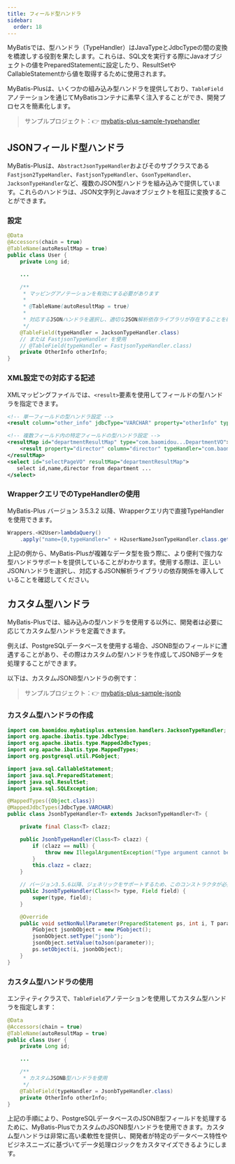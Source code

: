 ```yaml
---
title: フィールド型ハンドラ
sidebar:
  order: 18
---
```


MyBatisでは、型ハンドラ（TypeHandler）はJavaTypeとJdbcTypeの間の変換を橋渡しする役割を果たします。これらは、SQL文を実行する際にJavaオブジェクトの値をPreparedStatementに設定したり、ResultSetやCallableStatementから値を取得するために使用されます。

MyBatis-Plusは、いくつかの組み込み型ハンドラを提供しており、`TableField`アノテーションを通じてMyBatisコンテナに素早く注入することができ、開発プロセスを簡素化します。

> サンプルプロジェクト：👉 [mybatis-plus-sample-typehandler](https://github.com/baomidou/mybatis-plus-samples/tree/master/mybatis-plus-sample-typehandler)

## JSONフィールド型ハンドラ

MyBatis-Plusは、`AbstractJsonTypeHandler`およびそのサブクラスである`Fastjson2TypeHandler`、`FastjsonTypeHandler`、`GsonTypeHandler`、`JacksonTypeHandler`など、複数のJSON型ハンドラを組み込みで提供しています。これらのハンドラは、JSON文字列とJavaオブジェクトを相互に変換することができます。

### 設定

```java
@Data
@Accessors(chain = true)
@TableName(autoResultMap = true)
public class User {
    private Long id;

    ...

    /**
     * マッピングアノテーションを有効にする必要があります
     *
     * @TableName(autoResultMap = true)
     *
     * 対応するJSONハンドラを選択し、適切なJSON解析依存ライブラリが存在することを確認してください
     */
    @TableField(typeHandler = JacksonTypeHandler.class)
    // または FastjsonTypeHandler を使用
    // @TableField(typeHandler = FastjsonTypeHandler.class)
    private OtherInfo otherInfo;
}
```

### XML設定での対応する記述

XMLマッピングファイルでは、`<result>`要素を使用してフィールドの型ハンドラを指定できます。

```xml
<!-- 単一フィールドの型ハンドラ設定 -->
<result column="other_info" jdbcType="VARCHAR" property="otherInfo" typeHandler="com.baomidou.mybatisplus.extension.handlers.JacksonTypeHandler" />

<!-- 複数フィールド内の特定フィールドの型ハンドラ設定 -->
<resultMap id="departmentResultMap" type="com.baomidou...DepartmentVO">
    <result property="director" column="director" typeHandler="com.baomidou.mybatisplus.extension.handlers.JacksonTypeHandler" />
</resultMap>
<select id="selectPageVO" resultMap="departmentResultMap">
   select id,name,director from department ...
</select>
```

### WrapperクエリでのTypeHandlerの使用

MyBatis-Plus バージョン 3.5.3.2 以降、Wrapperクエリ内で直接TypeHandlerを使用できます。

```java
Wrappers.<H2User>lambdaQuery()
    .apply("name={0,typeHandler=" + H2userNameJsonTypeHandler.class.getCanonicalName() + "}", "{\"id\":101,\"name\":\"Tomcat\"}"))
```

上記の例から、MyBatis-Plusが複雑なデータ型を扱う際に、より便利で強力な型ハンドラサポートを提供していることがわかります。使用する際は、正しいJSONハンドラを選択し、対応するJSON解析ライブラリの依存関係を導入していることを確認してください。

## カスタム型ハンドラ

MyBatis-Plusでは、組み込みの型ハンドラを使用する以外に、開発者は必要に応じてカスタム型ハンドラを定義できます。

例えば、PostgreSQLデータベースを使用する場合、JSONB型のフィールドに遭遇することがあり、その際はカスタムの型ハンドラを作成してJSONBデータを処理することができます。

以下は、カスタムJSONB型ハンドラの例です：

> サンプルプロジェクト：👉 [mybatis-plus-sample-jsonb](https://github.com/baomidou/mybatis-plus-samples/tree/master/mybatis-plus-sample-jsonb)

### カスタム型ハンドラの作成

```java
import com.baomidou.mybatisplus.extension.handlers.JacksonTypeHandler;
import org.apache.ibatis.type.JdbcType;
import org.apache.ibatis.type.MappedJdbcTypes;
import org.apache.ibatis.type.MappedTypes;
import org.postgresql.util.PGobject;

import java.sql.CallableStatement;
import java.sql.PreparedStatement;
import java.sql.ResultSet;
import java.sql.SQLException;

@MappedTypes({Object.class})
@MappedJdbcTypes(JdbcType.VARCHAR)
public class JsonbTypeHandler<T> extends JacksonTypeHandler<T> {

    private final Class<T> clazz;

    public JsonbTypeHandler(Class<T> clazz) {
        if (clazz == null) {
            throw new IllegalArgumentException("Type argument cannot be null");
        }
        this.clazz = clazz;
    }

    // バージョン3.5.6以降、ジェネリックをサポートするため、このコンストラクタが必要です.
    public JsonbTypeHandler(Class<?> type, Field field) {
        super(type, field);
    }

    @Override
    public void setNonNullParameter(PreparedStatement ps, int i, T parameter, JdbcType jdbcType) throws SQLException {
        PGobject jsonbObject = new PGobject();
        jsonbObject.setType("jsonb");
        jsonObject.setValue(toJson(parameter));
        ps.setObject(i, jsonbObject);
    }
}
```

### カスタム型ハンドラの使用

エンティティクラスで、`TableField`アノテーションを使用してカスタム型ハンドラを指定します：

```java
@Data
@Accessors(chain = true)
@TableName(autoResultMap = true)
public class User {
    private Long id;

    ...

    /**
     * カスタムJSONB型ハンドラを使用
     */
    @TableField(typeHandler = JsonbTypeHandler.class)
    private OtherInfo otherInfo;
}
```

上記の手順により、PostgreSQLデータベースのJSONB型フィールドを処理するために、MyBatis-PlusでカスタムのJSONB型ハンドラを使用できます。カスタム型ハンドラは非常に高い柔軟性を提供し、開発者が特定のデータベース特性やビジネスニーズに基づいてデータ処理ロジックをカスタマイズできるようにします。
